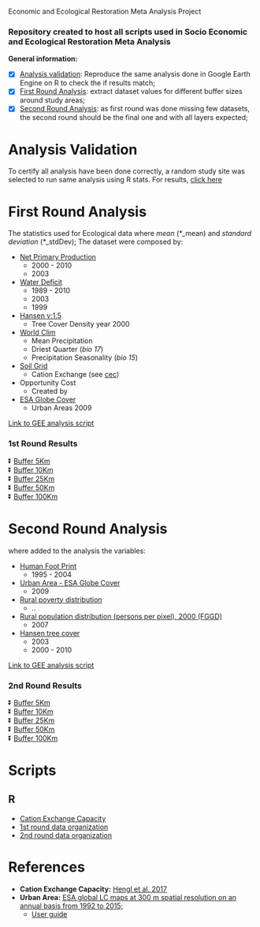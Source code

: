 Economic and Ecological Restoration Meta Analysis Project

### Repository created to host all scripts used in Socio Economic and Ecological Restoration Meta Analysis

**General information:**  

 - [X] [Analysis validation](https://github.com/FelipeSBarros/RestorationMetaAnalysis#analysis-validation): Reproduce the same analysis done in Google Earth Engine on R to check the if results match;  
 - [X] [First Round Analysis](https://github.com/FelipeSBarros/RestorationMetaAnalysis#First-Round-Analysis): extract dataset values for different buffer sizes around study areas;  
 - [X] [Second Round Analysis](): as first round was done missing few datasets, the second round should be the final one and with all layers expected;  

# Analysis Validation  

To certify all analysis have been done correctly, a random study site was selected to run same analysis using R stats.
For results, [click here](https://felipesbarros.github.io/RestorationMetaAnalysis/R/AnalysisValidation.html)  

# First Round Analysis

The statistics used for Ecological data where *mean* (\*_mean) and *standard deviation* (\*_stdDev);
The dataset were composed by:

* [Net Primary Production](http://dx.doi.org/10.5067/MODIS/MOD17A3H.006)  
  * 2000 - 2010
  * 2003
* [Water Deficit](https://www.nature.com/articles/sdata2017191)  
  * 1989 - 2010
  * 2003
  * 1999
* [Hansen v:1.5](http://earthenginepartners.appspot.com/science-2013-global-forest)
  * Tree Cover Density year 2000  
* [World Clim](http://www.worldclim.org/version1)  
  * Mean Precipitation
  * Driest Quarter (*bio 17*)
  * Precipitation Seasonality (*bio 15*)
* [Soil Grid](https://soilgrids.org/)  
  * Cation Exchange (see [cec](http://journals.plos.org/plosone/article?id=10.1371/journal.pone.0169748))
* Opportunity Cost  
  * Created by
* [ESA Globe Cover](http://due.esrin.esa.int/page_globcover.php)  
  * Urban Areas 2009

[Link to GEE analysis script](https://code.earthengine.google.com/6a978e79a1acb1cd2fb9a3e53a0ea456)

### 1st Round Results  
 :arrow_double_down: [Buffer 5Km](https://felipesbarros.github.io/RestorationMetaAnalysis/R/results_Buffer5.csv)  
 :arrow_double_down: [Buffer 10Km](https://felipesbarros.github.io/RestorationMetaAnalysis/R/results_Buffer10.csv)  
 :arrow_double_down: [Buffer 25Km](https://felipesbarros.github.io/RestorationMetaAnalysis/R/results_Buffer25.csv)  
 :arrow_double_down: [Buffer 50Km](https://felipesbarros.github.io/RestorationMetaAnalysis/R/results_Buffer50.csv)  
 :arrow_double_down: [Buffer 100Km](https://felipesbarros.github.io/RestorationMetaAnalysis/R/results_Buffer100.csv)  

 # Second Round Analysis

 where added to the analysis the variables:

 * [Human Foot Print](http://sedac.ciesin.columbia.edu/data/set/wildareas-v2-human-footprint-geographic)  
   * 1995 - 2004
 * [Urban Area - ESA Globe Cover](http://due.esrin.esa.int/page_globcover.php)  
   * 2009  
 * [Rural poverty distribution](http://www.ciesin.columbia.edu/povmap/ds_global.html)  
   *  ..
 * [ Rural population distribution (persons per pixel), 2000 (FGGD)](http://www.worldclim.org/version1)  
   * 2007  
 * [ Hansen tree cover](http://earthenginepartners.appspot.com/science-2013-global-forest)  
   * 2003
   * 2000 - 2010

 [Link to GEE analysis script](https://code.earthengine.google.com/34a4597de9280d8a33df9776a7aa7daa)

 ### 2nd Round Results  
  :arrow_double_down: [Buffer 5Km](https://felipesbarros.github.io/RestorationMetaAnalysis/R/2ndRound_results_Buffer5.csv)  
  :arrow_double_down: [Buffer 10Km](https://felipesbarros.github.io/RestorationMetaAnalysis/R/2ndRound_results_Buffer10.csv)  
  :arrow_double_down: [Buffer 25Km](https://felipesbarros.github.io/RestorationMetaAnalysis/R/2ndRound_results_Buffer25.csv)  
  :arrow_double_down: [Buffer 50Km](https://felipesbarros.github.io/RestorationMetaAnalysis/R/2ndRound_results_Buffer50.csv)  
  :arrow_double_down: [Buffer 100Km](https://felipesbarros.github.io/RestorationMetaAnalysis/R/2ndRound_results_Buffer100.csv)  

# Scripts  

## R  

* [Cation Exchange Capacity](https://github.com/FelipeSBarros/RestorationMetaAnalysis/blob/master/R/Calculating_SoilCEC.R)  
* [1st round data organization](https://github.com/FelipeSBarros/RestorationMetaAnalysis/blob/master/R/Organizing1stRoundSats.R)  
* [2nd round data organization](https://github.com/FelipeSBarros/RestorationMetaAnalysis/blob/master/R/Organizing2ndRoundSats.R)  

# References  

* **Cation Exchange Capacity:** [Hengl et al. 2017](http://journals.plos.org/plosone/article?id=10.1371/journal.pone.0169748)  
* **Urban Area:** [ESA global LC maps at 300 m spatial resolution on an annual basis from 1992 to 2015;](http://maps.elie.ucl.ac.be/CCI/viewer/download.php)  
  * [User guide](http://maps.elie.ucl.ac.be/CCI/viewer/download/ESACCI-LC-QuickUserGuide-LC-Maps_v2-0-7.pdf)  
